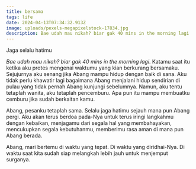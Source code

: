 ```yaml
---
title: bersama
tags: life
date: 2024-04-13T07:34:32.913Z
image: uploads/pexels-megapixelstock-17834.jpg
description: B﻿ae udah mau nikah? biar gak 40 mins in the morning lagi
---
```

J﻿aga selalu hatimu

*B﻿ae udah mau nikah? biar gak 40 mins in the morning lagi*. Katamu saat itu ketika aku protes mengenai waktumu yang kian berkurang bersamaku. Sejujurnya aku senang jika Abang mampu hidup dengan baik di sana. Aku tidak perlu khawatir lagi bagaimana Abang menjalani hidup sendirian di pulau yang tidak pernah Abang kunjungi sebelumnya. Namun, aku tentu tetaplah wanita, aku tetaplah pencemburu. Apa pun itu mampu membuatku cemburu jika sudah berkaitan kamu. 

A﻿bang, pesanku tetaplah sama. Selalu jaga hatimu sejauh mana pun Abang pergi. Aku akan terus berdoa pada-Nya untuk terus iringi langkahmu dengan kebaikan, menjagamu dari segala hal yang membahayakan, mencukupkan segala kebutuhanmu, memberimu rasa aman di mana pun Abang berada. 

A﻿bang, mari bertemu di waktu yang tepat. Di waktu yang diridhai-Nya. Di waktu saat kita sudah siap melangkah lebih jauh untuk menjemput surganya.